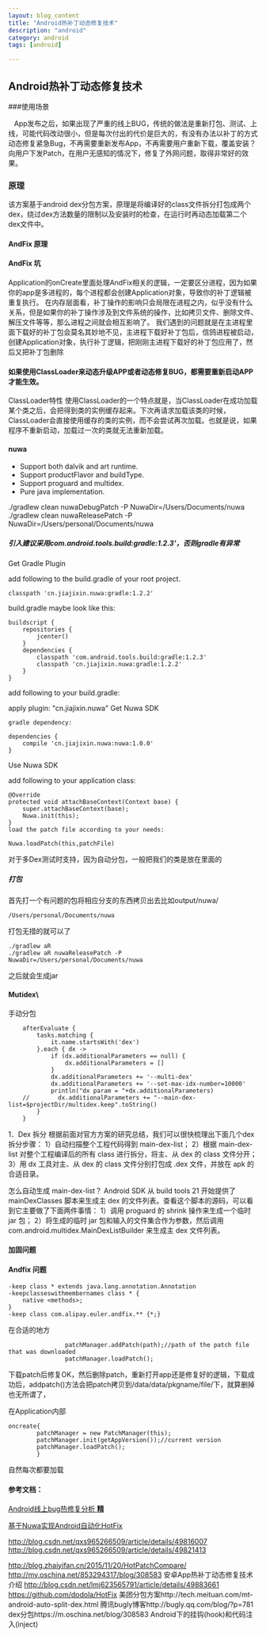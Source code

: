 ```yaml
---
layout: blog_content
title: "Android热补丁动态修复技术"
description: "android"
category: android
tags: [android]

---
```



## Android热补丁动态修复技术

###使用场景


   App发布之后，如果出现了严重的线上BUG，传统的做法是重新打包、测试、上线，可能代码改动很小，但是每次付出的代价是巨大的，有没有办法以补丁的方式动态修复紧急Bug，不再需要重新发布App，不再需要用户重新下载，覆盖安装？向用户下发Patch，在用户无感知的情况下，修复了外网问题，取得非常好的效果。

### 原理

该方案基于android dex分包方案，原理是将编译好的class文件拆分打包成两个dex，绕过dex方法数量的限制以及安装时的检查，在运行时再动态加载第二个dex文件中。
#### AndFix 原理
 

#### AndFix 坑

Application的onCreate里面处理AndFix相关的逻辑，一定要区分进程，因为如果你的app是多进程的，每个进程都会创建Application对象，导致你的补丁逻辑被重复执行。
在内存层面看，补丁操作的影响只会局限在进程之内，似乎没有什么关系，但是如果你的补丁操作涉及到文件系统的操作，比如拷贝文件、删除文件、解压文件等等，那么进程之间就会相互影响了。
我们遇到的问题就是在主进程里面下载好的补丁包会莫名其妙地不见，主进程下载好补丁包后，信鸽进程被启动，创建Application对象，执行补丁逻辑，把刚刚主进程下载好的补丁包应用了，然后又把补丁包删除
 
 
 
####  如果使用ClassLoader来动态升级APP或者动态修复BUG，都需要重新启动APP才能生效。

ClassLoader特性
使用ClassLoader的一个特点就是，当ClassLoader在成功加载某个类之后，会把得到类的实例缓存起来。下次再请求加载该类的时候，ClassLoader会直接使用缓存的类的实例，而不会尝试再次加载。也就是说，如果程序不重新启动，加载过一次的类就无法重新加载。
 
 
####  nuwa

* Support both dalvik and art runtime.
* Support productFlavor and buildType.
* Support proguard and multidex.
* Pure java implementation.

./gradlew clean nuwaDebugPatch -P NuwaDir=/Users/Documents/nuwa
./gradlew clean nuwaReleasePatch -P NuwaDir=/Users/personal/Documents/nuwa

##### 引入建议采用com.android.tools.build:gradle:1.2.3'，否则gradle有异常

Get Gradle Plugin

add following to the build.gradle of your root project.

	classpath 'cn.jiajixin.nuwa:gradle:1.2.2'
	
build.gradle maybe look like this:

	buildscript {
	    repositories {
	        jcenter()
	    }
	    dependencies {
	        classpath 'com.android.tools.build:gradle:1.2.3'
	        classpath 'cn.jiajixin.nuwa:gradle:1.2.2'
	    }
	}
	
add following to your build.gradle:

apply plugin: "cn.jiajixin.nuwa"
Get Nuwa SDK

	gradle dependency:
	
	dependencies {
	    compile 'cn.jiajixin.nuwa:nuwa:1.0.0'
	}
	
Use Nuwa SDK

add following to your application class:

	@Override
	protected void attachBaseContext(Context base) {
	    super.attachBaseContext(base);
	    Nuwa.init(this);
	}
	load the patch file according to your needs:
	
	Nuwa.loadPatch(this,patchFile)

对于多Dex测试时支持，因为自动分包，一般把我们的类是放在里面的


##### 打包
首先打一个有问题的包将相应分支的东西拷贝出去比如output/nuwa/

	/Users/personal/Documents/nuwa

打包无措的就可以了

	./gradlew aR
	./gradlew aR nuwaReleasePatch -P NuwaDir=/Users/personal/Documents/nuwa

之后就会生成jar

#### Mutidex\

手动分包


		afterEvaluate {
		    tasks.matching {
		        it.name.startsWith('dex')
		    }.each { dx ->
		        if (dx.additionalParameters == null) {
		            dx.additionalParameters = []
		        }
		        dx.additionalParameters += '--multi-dex'
		        dx.additionalParameters += '--set-max-idx-number=10000'
		        println("dx param = "+dx.additionalParameters)
		//        dx.additionalParameters += "--main-dex-list=$projectDir/multidex.keep".toString()
		    }
		}



1．Dex 拆分
根据前面对官方方案的研究总结，我们可以很快梳理出下面几个dex拆分步骤：
1）自动扫描整个工程代码得到 main-dex-list；
2）根据 main-dex-list 对整个工程编译后的所有 class 进行拆分，将主、从 dex 的 class 文件分开；
3）用 dx 工具对主、从 dex 的 class 文件分别打包成 .dex 文件，并放在 apk 的合适目录。

怎么自动生成 main-dex-list？
Android SDK 从 build tools 21 开始提供了 mainDexClasses 脚本来生成主 dex 的文件列表。查看这个脚本的源码，可以看到它主要做了下面两件事情：
1）调用 proguard 的 shrink 操作来生成一个临时 jar 包；
2）将生成的临时 jar 包和输入的文件集合作为参数，然后调用com.android.multidex.MainDexListBuilder 来生成主 dex 文件列表。

#### 加固问题



#### Andfix 问题


	-keep class * extends java.lang.annotation.Annotation
	-keepclasseswithmembernames class * {
	    native <methods>;
	}
	-keep class com.alipay.euler.andfix.** {*;}

在合适的地方

                    patchManager.addPatch(path);//path of the patch file that was downloaded
                    patchManager.loadPatch();
                    
下载patch后修复OK，然后删除patch，重新打开app还是修复好的逻辑，下载成功后，addpatch()方法会把patch拷贝到/data/data/pkgname/file/下，就算删掉也无所谓了，

在Application内部

	oncreate{
	        patchManager = new PatchManager(this);
	        patchManager.init(getAppVersion());//current version
	        patchManager.loadPatch();
	        }自然每次都要加载
#### 参考文档：
[Android线上bug热修复分析 **精**](http://www.jianshu.com/p/9402bef0d905) 

[基于Nuwa实现Android自动化HotFix](http://www.jianshu.com/p/72c17fb76f21)http://blog.csdn.net/qxs965266509/article/details/49816007http://blog.csdn.net/qxs965266509/article/details/49821413
http://blog.zhaiyifan.cn/2015/11/20/HotPatchCompare/
http://my.oschina.net/853294317/blog/308583
安卓App热补丁动态修复技术介绍
http://blog.csdn.net/lmj623565791/article/details/49883661
https://github.com/dodola/HotFix
美团分包方案http://tech.meituan.com/mt-android-auto-split-dex.html
腾讯bugly博客http://bugly.qq.com/blog/?p=781
dex分包https://m.oschina.net/blog/308583
Android下的挂钩(hook)和代码注入(inject)